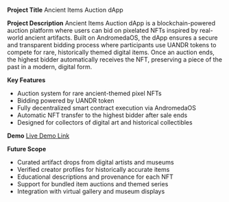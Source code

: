 **Project Title**
Ancient Items Auction dApp

**Project Description**
Ancient Items Auction dApp is a blockchain-powered auction platform where users can bid on pixelated NFTs inspired by real-world ancient artifacts. Built on AndromedaOS, the dApp ensures a secure and transparent bidding process where participants use UANDR tokens to compete for rare, historically themed digital items. Once an auction ends, the highest bidder automatically receives the NFT, preserving a piece of the past in a modern, digital form.

**Key Features**

* Auction system for rare ancient-themed pixel NFTs
* Bidding powered by UANDR token
* Fully decentralized smart contract execution via AndromedaOS
* Automatic NFT transfer to the highest bidder after sale ends
* Designed for collectors of digital art and historical collectibles

**Demo**
[Live Demo Link](https://embeddables.testnet.andromedaprotocol.io/galileo-4/ancient-auction)

**Future Scope**

* Curated artifact drops from digital artists and museums
* Verified creator profiles for historically accurate items
* Educational descriptions and provenance for each NFT
* Support for bundled item auctions and themed series
* Integration with virtual gallery and museum displays